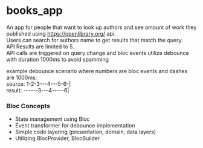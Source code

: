 # books_app

An app for people that want to look up authors and see amount of work they published using https://openlibrary.org/ api.  
Users can search for authors name to get results that match the query.  
API Results are limited to 5.  
API calls are triggered on query change and bloc events utilize debounce with duration 1000ms to avoid spamming  

example debounce scenario where numbers are bloc events and dashes are 1000ms:  
source: 1-2-3---4---5-6-|  
result: ------3---4-----6|  

### Bloc Concepts
- State management using Bloc
- Event transformer for debounce implementation
- Simple code layering (presentation, domain, data layers)
- Utilizing BlocProvider, BlocBuilder




